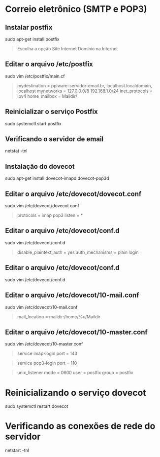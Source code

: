 # Correio eletrônico (SMTP e POP3)

## Instalar postfix 
sudo apt-get install postfix

> Escolha a opção Site Internet
> Domínio na Internet

## Editar o arquivo /etc/postfix 
sudo vim /etc/postfix/main.cf

> mydestination = pplware-servidor-email.br, localhost.localdomain, localhost
> mynetworks = 127.0.0.0/8 192.168.1.0/24
> inet_protocols = ipv4 
> home_mailbox = Maildir/

## Reinicializar o serviço Postfix 
sudo systemctl start postfix

## Verificando o servidor de email 
netstat -tnl 

## Instalação do dovecot 
sudo apt-get install dovecot-imapd dovecot-pop3d

## Editar o arquivo /etc/dovecot/dovecot.conf
sudo vim /etc/dovecot/dovecot.conf

> protocols = imap pop3
> listen = * 

## Editar o arquivo /etc/dovecot/conf.d 
sudo vim /etc/dovecot/conf.d 

> disable_plaintext_auth = yes
> auth_mechanisms = plain login

## Editar o arquivo /etc/dovecot/conf.d 
sudo vim /etc/dovecot/conf.d 

## Editar o arquivo /etc/dovecot/10-mail.conf 
sudo vim /etc/dovecot/10-mail.conf 

> mail_location = maildir:/home/%u/Maildir 

## Editar o arquivo /etc/dovecot/10-master.conf 
sudo vim /etc/dovecot/10-master.conf
> service imap-login
> port = 143

> service pop3-login 
> port = 110

> unix_listener 
> mode = 0600 
> user = postfix 
> group = postfix 

# Reinicializando o serviço dovecot 
sudo systemctl restart dovecot

# Verificando as conexões de rede do servidor 
netstart -tnl 








